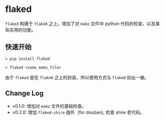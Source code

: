# flaked
`flaked` 构建于 `flake8` 之上，增加了对 `mako` 文件中 python 代码的检查，以及某些实用的功能。

## 快速开始
```shell
> pip install flaked

> flaked <some_mako_file>
```
由于 `flaked` 是在 `flake8` 之上的封装，所以使用方式与 `flake8` 如出一辙。


## Change Log

- v0.1.0: 增加对 `mako` 文件的基础检查。
- v0.2.0: 增加 `flaked-shire` 插件（for douban), 检查 shire 老代码。
